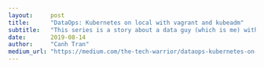 ```yaml
---
layout:     post
title:      "DataOps: Kubernetes on local with vagrant and kubeadm"
subtitle:   "This series is a story about a data guy (which is me) with zero knowledge of Kubernetes pick up devops skill and successfully deploy a…"
date:       2019-08-14
author:     "Canh Tran"
medium_url: "https://medium.com/the-tech-warrior/dataops-kubernetes-on-local-with-vagrant-and-kubeadm-18027fbcbf4d"
---
```

